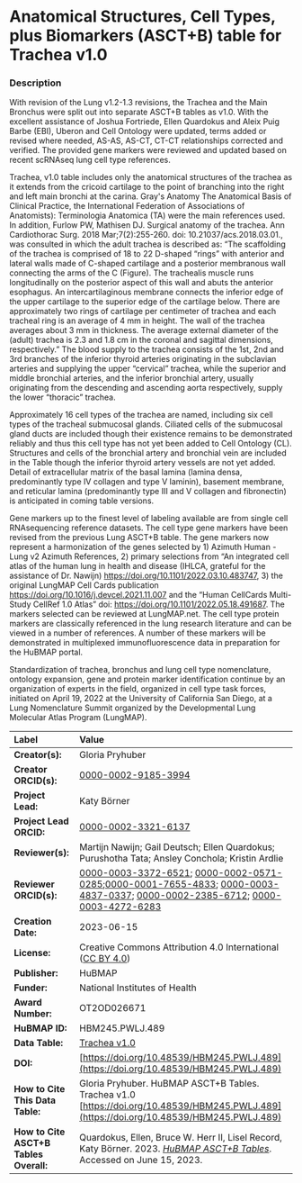 # Anatomical Structures, Cell Types, plus Biomarkers (ASCT+B) table for Trachea v1.0

### Description
With revision of the Lung v1.2-1.3 revisions, the Trachea and the Main Bronchus were split out into separate ASCT+B tables as v1.0.  With the excellent assistance of Joshua Fortriede, Ellen Quardokus and Aleix Puig Barbe (EBI), Uberon and Cell Ontology were updated, terms added or revised where needed, AS-AS, AS-CT, CT-CT relationships corrected and verified. The provided gene markers were reviewed and updated based on recent scRNAseq lung cell type references.

Trachea, v1.0 table includes only the anatomical structures of the trachea as it extends from the cricoid cartilage to the point of branching into the right and left main bronchi at the carina. Gray's Anatomy The Anatomical Basis of Clinical Practice, the International Federation of Associations of Anatomists): Terminologia Anatomica (TA) were the main references used. In addition, Furlow PW, Mathisen DJ. Surgical anatomy of the trachea. Ann Cardiothorac Surg. 2018 Mar;7(2):255-260. doi: 10.21037/acs.2018.03.01., was consulted in which the adult trachea is described as: “The scaffolding of the trachea is comprised of 18 to 22 D-shaped “rings” with anterior and lateral walls made of C-shaped cartilage and a posterior membranous wall connecting the arms of the C (Figure). The trachealis muscle runs longitudinally on the posterior aspect of this wall and abuts the anterior esophagus. An intercartilaginous membrane connects the inferior edge of the upper cartilage to the superior edge of the cartilage below. There are approximately two rings of cartilage per centimeter of trachea and each tracheal ring is an average of 4 mm in height. The wall of the trachea averages about 3 mm in thickness. The average external diameter of the (adult) trachea is 2.3 and 1.8 cm in the coronal and sagittal dimensions, respectively.”  The blood supply to the trachea consists of the 1st, 2nd and 3rd branches of the inferior thyroid arteries originating in the subclavian arteries and supplying the upper “cervical” trachea, while the superior and middle bronchial arteries, and the inferior bronchial artery, usually originating from the descending and ascending aorta respectively, supply the lower “thoracic” trachea.

 Approximately 16 cell types of the trachea are named, including six cell types of the tracheal submucosal glands. Ciliated cells of the submucosal gland ducts are included though their existence remains to be demonstrated reliably and thus this cell type has not yet been added to Cell Ontology (CL). Structures and cells of the bronchial artery and bronchial vein are included in the Table though the inferior thyroid artery vessels are not yet added.  Detail of extracellular matrix of the basal lamina (lamina densa, predominantly type IV collagen and type V laminin), basement membrane, and reticular lamina (predominantly type III and V collagen and fibronectin) is anticipated in coming table versions. 

Gene markers up to the finest level of labeling available are from single cell RNAsequencing reference datasets.  The cell type gene markers have been revised from the previous Lung ASCT+B table.  The gene markers now represent a harmonization of the genes selected by 1) Azimuth Human - Lung v2 Azimuth References, 2) primary selections from “An integrated cell atlas of the human lung in health and disease (IHLCA, grateful for the assistance of Dr. Nawijn) https://doi.org/10.1101/2022.03.10.483747, 3) the original LungMAP Cell Cards publication https://doi.org/10.1016/j.devcel.2021.11.007  and the “Human CellCards Multi-Study CellRef 1.0 Atlas” doi: https://doi.org/10.1101/2022.05.18.491687.  The markers selected can be reviewed at LungMAP.net. The cell type protein markers are classically referenced in the lung research literature and can be viewed in a number of references. A number of these markers will be demonstrated in multiplexed immunofluorescence data in preparation for the HuBMAP portal.

Standardization of trachea, bronchus and lung cell type nomenclature, ontology expansion, gene and protein marker identification continue by an organization of experts in the field, organized in cell type task forces, initiated on April 19, 2022 at the University of California San Diego, at a Lung Nomenclature Summit organized by the Developmental Lung Molecular Atlas Program (LungMAP).

| Label | Value |
| :------------- |:-------------|
| **Creator(s):** | Gloria Pryhuber |
| **Creator ORCID(s):** | [0000-0002-9185-3994](https://orcid.org/0000-0002-9185-3994) |
| **Project Lead:** | Katy B&ouml;rner |
| **Project Lead ORCID:** | [0000-0002-3321-6137](https://orcid.org/0000-0002-3321-6137) |
| **Reviewer(s):** | Martijn Nawijn; Gail Deutsch; Ellen Quardokus; Purushotha Tata; Ansley Conchola; Kristin Ardlie |
| **Reviewer ORCID(s):** |[0000-0003-3372-6521](https://orcid.org/0000-0003-3372-6521); [0000-0002-0571-0285](https://orcid.org/0000-0002-0571-0285);[0000-0001-7655-4833](https://orcid.org/0000-0001-7655-4833); [0000-0003-4837-0337](https://orcid.org/0000-0003-4837-0337); [0000-0002-2385-6712](https://orcid.org/0000-0002-2385-6712); [0000-0003-4272-6283](https://orcid.org/0000-0003-4272-6283)|
| **Creation Date:** | 2023-06-15 |
| **License:** | Creative Commons Attribution 4.0 International ([CC BY 4.0](https://creativecommons.org/licenses/by/4.0/)) |
| **Publisher:** | HuBMAP |
| **Funder:** | National Institutes of Health |
| **Award Number:** | OT2OD026671 |
| **HuBMAP ID:** | HBM245.PWLJ.489 |
| **Data Table:** | [Trachea v1.0](https://hubmapconsortium.github.io/ccf-releases/v1.4/asct-b/)  |
| **DOI:** | [https://doi.org/10.48539/HBM245.PWLJ.489](https://doi.org/10.48539/HBM245.PWLJ.489) |
| **How to Cite This Data Table:** | Gloria Pryhuber. HuBMAP ASCT+B Tables. Trachea v1.0 [https://doi.org/10.48539/HBM245.PWLJ.489](https://doi.org/10.48539/HBM245.PWLJ.489) |
| **How to Cite ASCT+B Tables Overall:** | Quardokus, Ellen, Bruce W. Herr II, Lisel Record, Katy B&ouml;rner. 2023. [*HuBMAP ASCT+B Tables*](https://humanatlas.io/asctb-tables). Accessed on June 15, 2023. |
